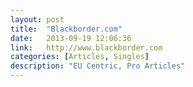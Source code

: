 ```yaml
---
layout: post
title:  "Blackborder.com"
date:   2013-09-19 12:06:36
link:   http://www.blackborder.com
categories: [Articles, Singles]
description: "EU Centric, Pro Articles"
---
```

